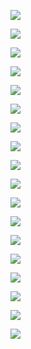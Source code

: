 ![](https://cdn.jsdelivr.net/gh/Alvin9999/pac2/namecheap/cheap1.jpg)


![](https://cdn.jsdelivr.net/gh/Alvin9999/pac2/namecheap/cheap2.jpg)


![](https://cdn.jsdelivr.net/gh/Alvin9999/pac2/namecheap/cheap3.jpg)

![](https://cdn.jsdelivr.net/gh/Alvin9999/pac2/namecheap/cheap4.jpg)

![](https://cdn.jsdelivr.net/gh/Alvin9999/pac2/namecheap/cheap5.jpg)

![](https://cdn.jsdelivr.net/gh/Alvin9999/pac2/namecheap/cheap6.jpg)

![](https://cdn.jsdelivr.net/gh/Alvin9999/pac2/namecheap/cheap7.jpg)

![](https://cdn.jsdelivr.net/gh/Alvin9999/pac2/namecheap/cheap8.jpg)

![](https://cdn.jsdelivr.net/gh/Alvin9999/pac2/namecheap/cheap9.jpg)

![](https://cdn.jsdelivr.net/gh/Alvin9999/pac2/namecheap/cheap10.jpg)

![](https://cdn.jsdelivr.net/gh/Alvin9999/pac2/namecheap/cheap11.jpg)

![](https://cdn.jsdelivr.net/gh/Alvin9999/pac2/namecheap/cheap12.jpg)

![](https://cdn.jsdelivr.net/gh/Alvin9999/pac2/namecheap/cheap13.jpg)

![](https://cdn.jsdelivr.net/gh/Alvin9999/pac2/namecheap/cheap14.jpg)


![](https://cdn.jsdelivr.net/gh/Alvin9999/pac2/namecheap/cheap15.jpg)


![](https://cdn.jsdelivr.net/gh/Alvin9999/pac2/namecheap/cheap16.jpg)

![](https://cdn.jsdelivr.net/gh/Alvin9999/pac2/namecheap/cheap17.jpg)

![](https://cdn.jsdelivr.net/gh/Alvin9999/pac2/namecheap/cheap18.jpg)



